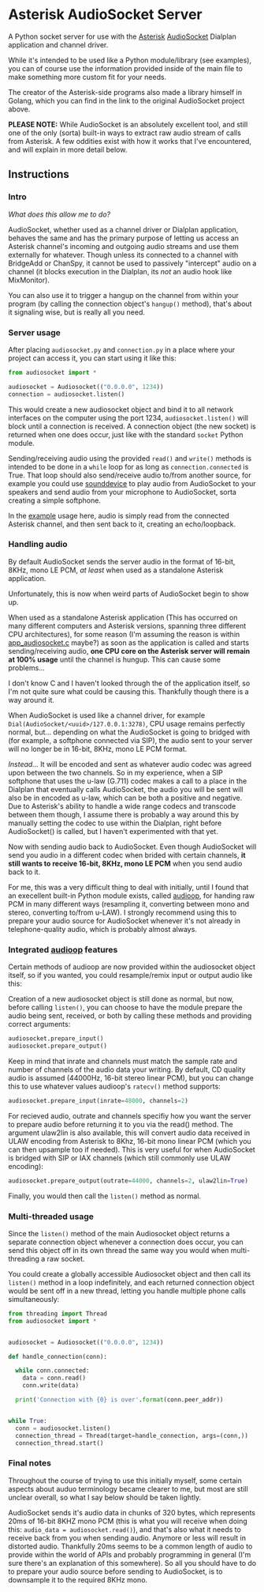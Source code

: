 # Asterisk AudioSocket Server

A Python socket server for use with the [Asterisk](https://github.com/asterisk/asterisk) [AudioSocket](https://github.com/CyCoreSystems/audiosocket) Dialplan application and channel driver.

While it's intended to be used like a Python module/library (see examples), you can of course use the information
provided inside of the main file to make something more custom fit for your needs.

The creator of the Asterisk-side programs also made a library himself in Golang, which you
can find in the link to the original AudioSocket project above.


**PLEASE NOTE:** While AudioSocket is an absolutely excellent tool, and still one of the only (sorta) built-in ways to extract
raw audio stream of calls from Asterisk. A few oddities exist with how it works that I've encountered, and will explain in more detail below.


## Instructions

### Intro

*What does this allow me to do?*

AudioSocket, whether used as a channel driver or Dialplan application, behaves the same and has the primary purpose of
letting us access an Asterisk channel's incoming and outgoing audio streams and use them externally for whatever. Though unless its connected to a channel with BridgeAdd or ChanSpy, it cannot be used to passively "intercept" audio on a channel (it blocks execution in the Dialplan, its *not* an audio hook like MixMonitor).

You can also use it to trigger a hangup on the channel from within your program (by calling the connection object's `hangup()` method), that's about it signaling wise, but is really all you need.


### Server usage

After placing `audiosocket.py` and `connection.py` in a place where your project can access it, you can start using it like this:

```python
from audiosocket import *

audiosocket = Audiosocket(("0.0.0.0", 1234))
connection = audiosocket.listen()
```

This would create a new audiosocket object and bind it to all network interfaces 
on the computer using the port 1234, `audiosocket.listen()` will block until a connection is received. A connection object (the new socket) is returned when one does occur, just like with the standard `socket` Python module.


Sending/receiving audio using the provided `read()` and `write()` methods is intended to be done in a `while` loop for as long as `connection.connected` is True. That loop should also send/receive audio to/from another source, for example
you could use [sounddevice](https://github.com/spatialaudio/python-sounddevice) to play audio from AudioSocket to your speakers and send audio from your microphone to AudioSocket, sorta creating a simple softphone.

In the [example](https://github.com/NormHarrison/audiosocket_server/blob/master/examples/example_application.py) usage here, audio is simply read from the connected Asterisk channel, and then sent back to it, creating an echo/loopback.


### Handling audio

By default AudioSocket sends the server audio in the format of 16-bit, 8KHz, mono LE PCM, *at least* when used
as a standalone Asterisk application.

Unfortunately, this is now when weird parts of AudioSocket begin to show up.

When used as a standalone Asterisk application (This has occurred on many different computers and Asterisk versions, spanning three different CPU architectures), for some reason (I'm assuming the reason is within [app_audiosocket.c](https://github.com/asterisk/asterisk/blob/master/apps/app_audiosocket.c) maybe?)
as soon as the application is called and starts sending/receiving audio, **one CPU core on the Asterisk server will remain at 100% usage** until the channel is hungup. This can cause some problems...

I don't know C and I haven't looked through the of the application itself, so I'm not quite sure what could be causing this. Thankfully though there is a way around it.

When AudioSocket is used like a channel driver, for example `Dial(AudioSocket/<uuid>/127.0.0.1:3278)`, CPU usage remains perfectly normal, but... depending on what the AudioSocket is going to bridged with (for example, a softphone connected via SIP), the audio sent to your server will no longer be in
16-bit, 8KHz, mono LE PCM format.

*Instead...* It will be encoded and sent as whatever audio codec was agreed upon between the two channels. So in my experience, when a SIP softphone that uses the u-law (G.711) codec makes a call to a place in the Dialplan
that eventually calls AudioSocket, the audio you will be sent will also be in encoded as u-law, which can be both a positive and negative. Due to Asterisk's ability to handle a
wide range codecs and transcode between them though, I assume there is probably a way around this by manually setting the codec to use within the Dialplan, right before AudioSocket() is called, but I haven't experimented with that yet.

Now with sending audio back to AudioSocket. Even though AudioSocket will send you audio in a different codec when brided with certain channels, **it still wants to receive
16-bit, 8KHz, mono LE PCM** when you send audio back to it.

For me, this was a very difficult thing to deal with initially, until I found that an execellent built-in Python module exists, called [audioop](https://docs.python.org/3/library/audioop.html), for handing raw PCM in many different ways
(resampling it, converting between mono and stereo, converting to/from u-LAW). I strongly recommend using this to prepare your audio source for AudioSocket whenever it's not already in telephone-quality audio, which is probably almost always.

### Integrated [audioop](https://docs.python.org/3/library/audioop.html) features

Certain methods of audioop are now provided within the audiosocket object itself, so if you wanted, you could resample/remix input or output audio like this:


Creation of a new audiosocket object is still done as normal, but now, before calling `listen()`, you can choose to have the module prepare the audio being sent, received, or both by calling these methods and providing correct arguments:
```python
audiosocket.prepare_input()
audiosocket.prepare_output()
```

Keep in mind that inrate and channels must match the sample rate and number of channels of the audio data your writing.
By default, CD quality audio is assumed (44000Hz, 16-bit stereo linear PCM), but you can change this to use whatever values audioop's `ratecv()` method supports:
```python
audiosocket.prepare_input(inrate=48000, channels=2)
```

For recieved audio, outrate and channels specifiy how you want the server to prepare audio before
returning it to you via the read() method. The argument ulaw2lin is also available, this will convert audio data received in ULAW encoding from Asterisk
to 8Khz, 16-bit mono linear PCM (which you can then upsample too if needed). This is very useful for when AudioSocket is bridged with SIP or IAX channels (which still commonly use ULAW encoding):
```python
audiosocket.prepare_output(outrate=44000, channels=2, ulaw2lin=True)
```
Finally, you would then call the `listen()` method as normal.


### Multi-threaded usage

Since the `listen()` method of the main Audiosocket object returns a separate connection object whenever a connection does occur, you can send this object off in
its own thread the same way you would when multi-threading a raw socket. 

You could create a globally accessible Audiosocket object and then call its `listen()` method in a loop indefinitely, and each returned connection object would be sent off in a new thread, letting you handle multiple phone calls simultaneously:

```python
from threading import Thread
from audiosocket import *


audiosocket = Audiosocket(("0.0.0.0", 1234))

def handle_connection(conn):

  while conn.connected:
    data = conn.read()
    conn.write(data)

  print('Connection with {0} is over'.format(conn.peer_addr))


while True:
  conn = audiosocket.listen()
  connection_thread = Thread(target=handle_connection, args=(conn,))
  connection_thread.start()

```


### Final notes

Throughout the course of trying to use this initially myself, some certain aspects about auduo terminology became clearer to me, but most are still unclear overall, so what I say below should be taken lightly.

AudioSocket sends it's audio data in chunks of 320 bytes, which represents 20ms of 16-bit 8KHZ mono PCM (this is what you will receive when doing this: `audio_data = audiosocket.read()`), and that's also
what it needs to receive back from you when sending audio. Anymore or less will result in distorted audio. Thankfully 20ms seems to be a common length of audio to provide within the world of APIs and probably programming in general (I'm sure there's an explanation of this somewhere). So all you
should have to do to prepare your audio source before sending to AudioSocket, is to downsample it to the required 8KHz mono.
